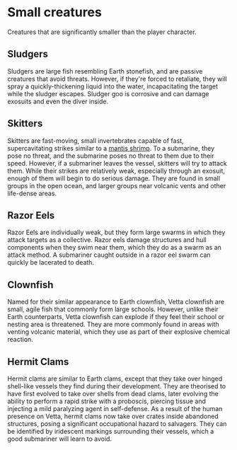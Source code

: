 # Small creatures
Creatures that are significantly smaller than the player character.

## Sludgers
Sludgers are large fish resembling Earth stonefish, and are passive creatures that avoid threats. However, if they're forced to retaliate, they will spray a quickly-thickening liquid into the water, incapacitating the target while the sludger escapes. Sludger goo is corrosive and can damage exosuits and even the diver inside.

## Skitters
Skitters are fast-moving, small invertebrates capable of fast, supercavitating strikes similar to a [mantis shrimp](https://en.wikipedia.org/wiki/Mantis_shrimp). To a submarine, they pose no threat, and the submarine poses no threat to them due to their speed. However, if a submariner leaves the vessel, skitters will try to attack them. While their strikes are relatively weak, especially through an exosuit, enough of them will begin to do serious damage. They are found in small groups in the open ocean, and larger groups near volcanic vents and other life-dense areas.

## Razor Eels
Razor Eels are individually weak, but they form large swarms in which they attack targets as a collective. Razor eels damage structures and hull components when they swim near them, which they do as a swarm as an attack method. A submariner caught outside in a razor eel swarm can quickly be lacerated to death.

## Clownfish
Named for their similar appearance to Earth clownfish, Vetta clownfish are small, agile fish that commonly form large schools. However, unlike their Earth counterparts, Vetta clownfish can explode if they feel their school or nesting area is threatened. They are more commonly found in areas with venting volcanic material, which they use as part of their explosive chemical reaction.

## Hermit Clams
Hermit clams are similar to Earth clams, except that they take over hinged shell-like vessels they find during their development. They are theorised to have first evolved to take over shells from dead clams, later evolving the ability to perform a rapid strike with a proboscis, piercing tissue and injecting a mild paralyzing agent in self-defense. As a result of the human presence on Vetta, hermit clams now take over crates inside abandoned structures, posing a significant occupational hazard to salvagers. They can be identified by iridescent markings surrounding their vessels, which a good submariner will learn to avoid.